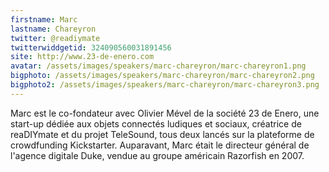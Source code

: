 ```yaml
---
firstname: Marc 
lastname: Chareyron
twitter: @readiymate
twitterwiddgetid: 324090560031891456
site: http://www.23-de-enero.com
avatar: /assets/images/speakers/marc-chareyron/marc-chareyron1.png
bigphoto: /assets/images/speakers/marc-chareyron/marc-chareyron2.png
bigphoto2: /assets/images/speakers/marc-chareyron/marc-chareyron3.png
---
```


Marc est le co-fondateur avec Olivier Mével de la société 23 de Enero, une start-up dédiée aux objets connectés ludiques et sociaux, créatrice de reaDIYmate et du projet TeleSound, tous deux lancés sur la plateforme de crowdfunding Kickstarter.
Auparavant, Marc était le directeur général de l'agence digitale Duke, vendue au groupe américain Razorfish en 2007.